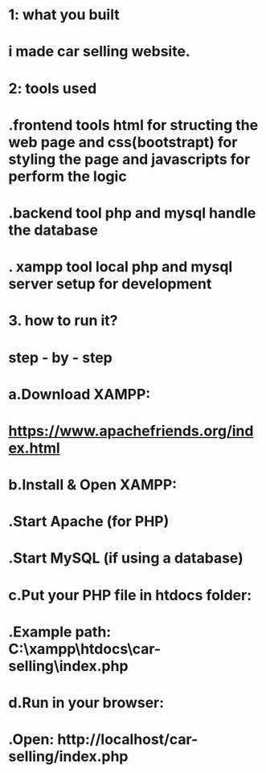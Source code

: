 # 1: what you built
# i made car selling website.

# 2: tools used
# .frontend tools html for structing the web page and css(bootstrapt) for styling the page and javascripts for perform the logic
# .backend tool php and mysql handle the database
# . xampp tool local php and mysql server setup for development

# 3. how to run it?
# step - by - step
# a.Download XAMPP:
#   https://www.apachefriends.org/index.html

# b.Install & Open XAMPP:

#   .Start Apache (for PHP)

#   .Start MySQL (if using a database)

# c.Put your PHP file in htdocs folder:

#   .Example path: C:\xampp\htdocs\car-selling\index.php

# d.Run in your browser:

#   .Open: http://localhost/car-selling/index.php
